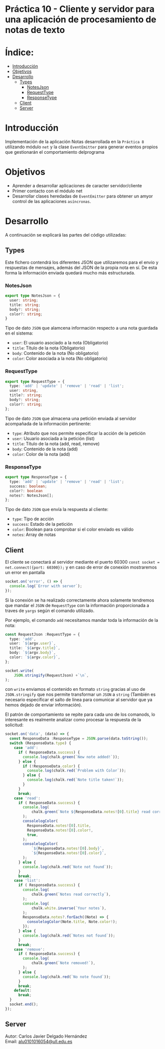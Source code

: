 <h1>Práctica 10 - Cliente y servidor para   
una aplicación de procesamiento de notas de texto</h1>

<h1>Índice:</h1>  

- [Introducción](#introducción)
- [Objetivos](#objetivos)
- [Desarrollo](#desarrollo)
  - [Types](#types)
    - [NotesJson](#notesjson)
    - [RequestType](#requesttype)
    - [ResponseType](#responsetype)
  - [Client](#client)
  - [Server](#server)

# Introducción  
Implementación de la aplicación Notas desarrollada en la `Práctica 8` utilizando módulo `net` y la clase `EventEmitter` para generar eventos propios que gestionarán el comportamiento delprograma 

# Objetivos
- Aprender a desarrollar aplicaciones de caracter servidor/cliente
- Primer contacto con el módulo net
- Desarrollar clases heredadas de `EventEmitter` para obtener un amyor control de las aplicaciones `asíncronas`.  

# Desarrollo
A continuación se explicará las partes del código utilizadas:  

## Types
Este fichero contendrá los diferentes JSON que utilizaremos para el envio y respuestas de mensajes, además del JSON de la propia nota en sí. De esta forma la información enviada quedará mucho más estructurada.  

### NotesJson  

````typescript
export type NotesJson = {
  user: string;
  title: string;
  body?: string;
  color?: string;
}
````
Tipo de dato `JSON` que alamcena información respecto a una nota guardada en el sistema:
- `user`: El usuario asociado a la nota (Obligatorio)
- `title`: Título de la nota (Obligatorio)
- `body`: Contenido de la nota (No obligatorio)
- `color`: Color asociada a la nota (No obligatorio)  

### RequestType  
````typescript
export type RequestType = {
  type: 'add' | 'update' | 'remove' | 'read' | 'list';
  user: string,
  title?: string;
  body?: string;
  color?: string;
};
````  
Tipo de dato `JSON` que almacena una petición enviada al servidor acompañada de la información pertinente:
- `type`: Atributo que nos permite especificar la acción de la petición
- `user`: Usuario asociada a la petición (list)
- `title`: Título de la nota (add, read, remove)
- `body`: Contenido de la nota (add)
- `color`: Color de la nota (add)


### ResponseType  
````typescript
export type ResponseType = {
  type: 'add' | 'update' | 'remove' | 'read' | 'list';
  success: boolean;
  color?: boolean
  notes?: NotesJson[];
};
````
Tipo de dato `JSON` que envía la respuesta al cliente:
- `type`: Tipo de acción
- `success`: Estado de la petición
- `color`: Boolean para comprobar si el color enviado es válido
- `notes`: Array de notas


## Client
El cliente se conectará al servidor mediante el puerto 60300 `const socket = net.connect({port: 60300});` y en caso de error de conexión mostraremos un error en pantalla
````typescript
socket.on('error', () => {
  console.log(`Error with server`);
});
````
Si la conexión se ha realizado correctamente ahora solamente tendremos que mandar el `JSON` de `RequestType` con la información proporcionada a traves de `yargs` según el comando utilizado.

Por ejemplo, el comando `add` necesitamos mandar toda la información de la nota:  
````typescript
const RequestJson :RequestType = {
  type: 'add',
  user: `${argv.user}`,
  title: `${argv.title}`,
  body: `${argv.body}`,
  color: `${argv.color}`,
};

socket.write(
    JSON.stringify(RequestJson) +`\n`,
);
````
con `write` enviamos el contenido en formato `string` gracias al uso de `JSON.stringify` que nos permite transformar un `JSON` a `string` (También es necesario especificar el salto de línea para comunicar al servidor que ya hemos dejado de enviar información).  

El patrón de comportamiento se repite para cada uno de los comanods, lo interesante es realmente analizar como procesar la respuesta de la solicitud:  

````typescript
socket.on('data', (data) => {
  const ResponseData :ResponseType = JSON.parse(data.toString());
  switch (ResponseData.type) {
    case 'add':
      if ( ResponseData.success) {
        console.log(chalk.green(`New note added!`));
      } else {
        if (!ResponseData.color) {
          console.log(chalk.red(`Problem with Color`));
        } else {
          console.log(chalk.red(`Note title taken!`));
        }
      }
      break;
    case 'read':
      if ( ResponseData.success) {
        console.log(
            chalk.green(`Note ${ResponseData.notes![0].title} read correctly`),
        );
        consolelogColor(
          ResponseData.notes![0].title,
          ResponseData.notes![0].color!,
          true,
        );
        consolelogColor(
            `${ResponseData.notes![0].body}`,
            `${ResponseData.notes![0].color}`,
        );
      } else {
        console.log(chalk.red(`Note not found`));
      }
      break;
    case 'list':
      if ( ResponseData.success) {
        console.log(
            chalk.green(`Notes read correctly`),
        );
        console.log(
            chalk.white.inverse(`Your notes`),
        );
        ResponseData.notes?.forEach((Note) => {
          consolelogColor(Note.title, Note.color!);
        });
      } else {
        console.log(chalk.red(`Notes not found`));
      }
      break;
    case 'remove':
      if ( ResponseData.success) {
        console.log(
            chalk.green(`Note removed!`),
        );
      } else {
        console.log(chalk.red(`No note found`));
      }
      break;
    default:
      break;
  }
  socket.end();
});
````
## Server



Autor: Carlos Javier Delgado Hernández  
Email: alu0101016054@ull.edu.es